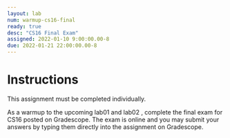 ```yaml
---
layout: lab
num: warmup-cs16-final
ready: true
desc: "CS16 Final Exam"
assigned: 2022-01-10 9:00:00.00-8
due: 2022-01-21 22:00:00.00-8
---
```


# Instructions
This assignment must be completed individually. 

As a warmup to the upcoming lab01 and lab02 , complete the final exam for CS16 posted on Gradescope.
The exam is online and you may submit your answers by typing them directly into the assignment on Gradescope.

